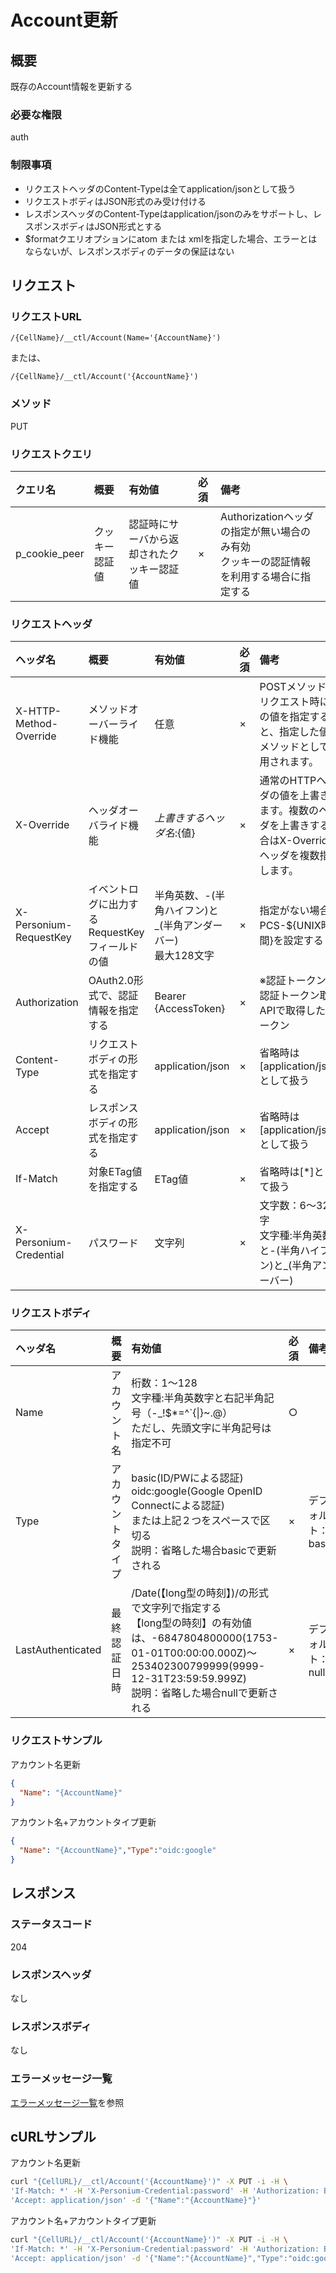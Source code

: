 # Account更新
## 概要
既存のAccount情報を更新する

### 必要な権限
auth

### 制限事項
* リクエストヘッダのContent-Typeは全てapplication/jsonとして扱う
* リクエストボディはJSON形式のみ受け付ける
* レスポンスヘッダのContent-Typeはapplication/jsonのみをサポートし、レスポンスボディはJSON形式とする
* $formatクエリオプションにatom または xmlを指定した場合、エラーとはならないが、レスポンスボディのデータの保証はない


## リクエスト
### リクエストURL
```
/{CellName}/__ctl/Account(Name='{AccountName}')
```
または、
```
/{CellName}/__ctl/Account('{AccountName}')
```
### メソッド
PUT

### リクエストクエリ

|クエリ名|概要|有効値|必須|備考|
|:--|:--|:--|:--|:--|
|p_cookie_peer|クッキー認証値|認証時にサーバから返却されたクッキー認証値|×|Authorizationヘッダの指定が無い場合のみ有効<br>クッキーの認証情報を利用する場合に指定する|
### リクエストヘッダ

|ヘッダ名|概要|有効値|必須|備考|
|:--|:--|:--|:--|:--|
|X-HTTP-Method-Override|メソッドオーバーライド機能|任意|×|POSTメソッドでリクエスト時にこの値を指定すると、指定した値がメソッドとして使用されます。|
|X-Override|ヘッダオーバライド機能|${上書きするヘッダ名}:${値}|×|通常のHTTPヘッダの値を上書きします。複数のヘッダを上書きする場合はX-Overrideヘッダを複数指定します。|
|X-Personium-RequestKey|イベントログに出力するRequestKeyフィールドの値|半角英数、-(半角ハイフン)と_(半角アンダーバー)<br>最大128文字|×|指定がない場合、PCS-${UNIX時間}を設定する|
|Authorization|OAuth2.0形式で、認証情報を指定する|Bearer {AccessToken}|×|※認証トークンは認証トークン取得APIで取得したトークン|
|Content-Type|リクエストボディの形式を指定する|application/json|×|省略時は[application/json]として扱う|
|Accept|レスポンスボディの形式を指定する|application/json|×|省略時は[application/json]として扱う|
|If-Match|対象ETag値を指定する|ETag値|×|省略時は[*]として扱う|
|X-Personium-Credential|パスワード|文字列|×|文字数：6&#65374;32文字<br>文字種:半角英数字と-(半角ハイフン)と_(半角アンダーバー)|
### リクエストボディ

|ヘッダ名|概要|有効値|必須|備考|
|:--|:--|:--|:--|:--|
|Name|アカウント名|桁数：1&#65374;128<br>文字種:半角英数字と右記半角記号（-_!$*=^`{&#124;}~.@）<br>ただし、先頭文字に半角記号は指定不可|○||
|Type|アカウントタイプ|basic(ID/PWによる認証)<br>oidc:google(Google OpenID Connectによる認証)<br>または上記２つをスペースで区切る<br>説明：省略した場合basicで更新される|×|デフォルト：basic|
|LastAuthenticated|最終認証日時|/Date(【long型の時刻】)/の形式で文字列で指定する<br>【long型の時刻】の有効値は、-6847804800000(1753-01-01T00:00:00.000Z)&#65374;253402300799999(9999-12-31T23:59:59.999Z)<br>説明：省略した場合nullで更新される|×|デフォルト：null|
### リクエストサンプル
アカウント名更新
```JSON
{
  "Name": "{AccountName}"
}
```
アカウント名+アカウントタイプ更新
```JSON
{
  "Name": "{AccountName}","Type":"oidc:google"
}
```

## レスポンス
### ステータスコード
204

### レスポンスヘッダ
なし

### レスポンスボディ
なし

### エラーメッセージ一覧
[エラーメッセージ一覧](004_Error_Messages.md)を参照

## cURLサンプル
アカウント名更新
```sh
curl "{CellURL}/__ctl/Account('{AccountName}')" -X PUT -i -H \
'If-Match: *' -H 'X-Personium-Credential:password' -H 'Authorization: Bearer {AccessToken}' -H \
'Accept: application/json' -d '{"Name":"{AccountName}"}'
```
アカウント名+アカウントタイプ更新
```sh
curl "{CellURL}/__ctl/Account('{AccountName}')" -X PUT -i -H \
'If-Match: *' -H 'X-Personium-Credential:password' -H 'Authorization: Bearer {AccessToken}' -H \
'Accept: application/json' -d '{"Name":"{AccountName}","Type":"oidc:google"}'
```

